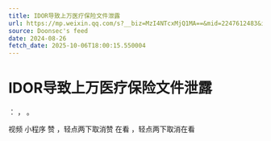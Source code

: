 ```yaml
---
title: IDOR导致上万医疗保险文件泄露
url: https://mp.weixin.qq.com/s?__biz=MzI4NTcxMjQ1MA==&mid=2247612483&idx=1&sn=8b4377fcfcc81f8d54a3cf194808359d
source: Doonsec's feed
date: 2024-08-26
fetch_date: 2025-10-06T18:00:15.550004
---
```


# IDOR导致上万医疗保险文件泄露

：
，
。

视频
小程序
赞
，轻点两下取消赞
在看
，轻点两下取消在看